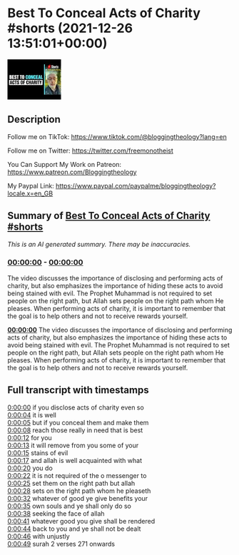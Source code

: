 # Best To Conceal Acts of Charity #shorts (2021-12-26 13:51:01+00:00)

![alt Best To Conceal Acts of Charity #shorts](AHgWY-kY9LQ.jpg "Best To Conceal Acts of Charity #shorts")

## Description

Follow me on TikTok:
https://www.tiktok.com/@bloggingtheology?lang=en

Follow me on Twitter:
https://twitter.com/freemonotheist

You Can Support My Work on Patreon:
https://www.patreon.com/Bloggingtheology

My Paypal Link: 
https://www.paypal.com/paypalme/bloggingtheology?locale.x=en_GB

## Summary of [Best To Conceal Acts of Charity #shorts](https://www.youtube.com/watch?v=AHgWY-kY9LQ)


*This is an AI generated summary. There may be inaccuracies. [](/)*

### [00:00:00](https://www.youtube.com/watch?v=AHgWY-kY9LQ&t=0) - [00:00:00](https://www.youtube.com/watch?v=AHgWY-kY9LQ&t=0)

The video discusses the importance of disclosing and performing acts of charity, but also emphasizes the importance of hiding these acts to avoid being stained with evil. The Prophet Muhammad is not required to set people on the right path, but Allah sets people on the right path whom He pleases. When performing acts of charity, it is important to remember that the goal is to help others and not to receive rewards yourself.

**[00:00:00](https://www.youtube.com/watch?v=AHgWY-kY9LQ&t=0)** The video discusses the importance of disclosing and performing acts of charity, but also emphasizes the importance of hiding these acts to avoid being stained with evil. The Prophet Muhammad is not required to set people on the right path, but Allah sets people on the right path whom He pleases. When performing acts of charity, it is important to remember that the goal is to help others and not to receive rewards yourself.

## Full transcript with timestamps

[0:00:00](https://youtu.be/AHgWY-kY9LQ?t=0) if you disclose acts of charity even so  
[0:00:04](https://youtu.be/AHgWY-kY9LQ?t=4) it is well  
[0:00:05](https://youtu.be/AHgWY-kY9LQ?t=5) but if you conceal them and make them  
[0:00:08](https://youtu.be/AHgWY-kY9LQ?t=8) reach those really in need that is best  
[0:00:12](https://youtu.be/AHgWY-kY9LQ?t=12) for you  
[0:00:13](https://youtu.be/AHgWY-kY9LQ?t=13) it will remove from you some of your  
[0:00:15](https://youtu.be/AHgWY-kY9LQ?t=15) stains of evil  
[0:00:17](https://youtu.be/AHgWY-kY9LQ?t=17) and allah is well acquainted with what  
[0:00:20](https://youtu.be/AHgWY-kY9LQ?t=20) you do  
[0:00:22](https://youtu.be/AHgWY-kY9LQ?t=22) it is not required of the o messenger to  
[0:00:25](https://youtu.be/AHgWY-kY9LQ?t=25) set them on the right path but allah  
[0:00:28](https://youtu.be/AHgWY-kY9LQ?t=28) sets on the right path whom he pleaseth  
[0:00:32](https://youtu.be/AHgWY-kY9LQ?t=32) whatever of good ye give benefits your  
[0:00:35](https://youtu.be/AHgWY-kY9LQ?t=35) own souls and ye shall only do so  
[0:00:38](https://youtu.be/AHgWY-kY9LQ?t=38) seeking the face of allah  
[0:00:41](https://youtu.be/AHgWY-kY9LQ?t=41) whatever good you give shall be rendered  
[0:00:44](https://youtu.be/AHgWY-kY9LQ?t=44) back to you and ye shall not be dealt  
[0:00:46](https://youtu.be/AHgWY-kY9LQ?t=46) with unjustly  
[0:00:49](https://youtu.be/AHgWY-kY9LQ?t=49) surah 2 verses 271 onwards  
